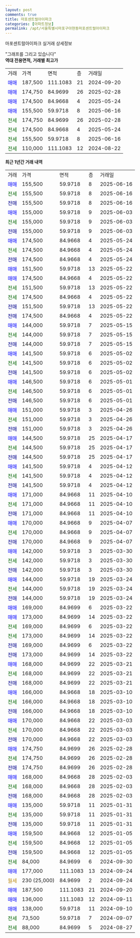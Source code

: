 ```yaml
---
layout: post
comments: true
title: 마포센트럴아이파크
categories: [아파트정보]
permalink: /apt/서울특별시마포구아현동마포센트럴아이파크
---
```


마포센트럴아이파크 실거래 상세정보

<script type="text/javascript">
  google.charts.load('current', {'packages':['line', 'corechart']});
  google.charts.setOnLoadCallback(drawChart);

  function drawChart() {
    var data = new google.visualization.DataTable();
    data.addColumn('date', '거래일');
    data.addColumn('number', "매매");
    data.addColumn('number', "전세");
    data.addColumn('number', "전매");

    data.addRows([[new Date(Date.parse("2025-06-16")), 155500, null, null], [new Date(Date.parse("2025-06-16")), null, 155500, null], [new Date(Date.parse("2025-06-16")), null, null, 155500], [new Date(Date.parse("2025-06-03")), 155000, null, null], [new Date(Date.parse("2025-06-03")), null, 155000, null], [new Date(Date.parse("2025-06-03")), null, null, 155000], [new Date(Date.parse("2025-05-24")), 174500, null, null], [new Date(Date.parse("2025-05-24")), null, 174500, null], [new Date(Date.parse("2025-05-24")), null, null, 174500], [new Date(Date.parse("2025-05-22")), 151500, null, null], [new Date(Date.parse("2025-05-22")), 174500, null, null], [new Date(Date.parse("2025-05-22")), null, 151500, null], [new Date(Date.parse("2025-05-22")), null, 174500, null], [new Date(Date.parse("2025-05-22")), null, null, 151500], [new Date(Date.parse("2025-05-22")), null, null, 174500], [new Date(Date.parse("2025-05-15")), 144000, null, null], [new Date(Date.parse("2025-05-15")), null, 144000, null], [new Date(Date.parse("2025-05-15")), null, null, 144000], [new Date(Date.parse("2025-05-02")), 141500, null, null], [new Date(Date.parse("2025-05-02")), null, 141500, null], [new Date(Date.parse("2025-05-02")), null, null, 141500], [new Date(Date.parse("2025-05-01")), 146500, null, null], [new Date(Date.parse("2025-05-01")), null, 146500, null], [new Date(Date.parse("2025-05-01")), null, null, 146500], [new Date(Date.parse("2025-04-26")), 151000, null, null], [new Date(Date.parse("2025-04-26")), null, 151000, null], [new Date(Date.parse("2025-04-26")), null, null, 151000], [new Date(Date.parse("2025-04-17")), 144500, null, null], [new Date(Date.parse("2025-04-17")), null, 144500, null], [new Date(Date.parse("2025-04-17")), null, null, 144500], [new Date(Date.parse("2025-04-12")), 141500, null, null], [new Date(Date.parse("2025-04-12")), null, 141500, null], [new Date(Date.parse("2025-04-12")), null, null, 141500], [new Date(Date.parse("2025-04-10")), 171000, null, null], [new Date(Date.parse("2025-04-10")), null, 171000, null], [new Date(Date.parse("2025-04-10")), null, null, 171000], [new Date(Date.parse("2025-04-07")), 170000, null, null], [new Date(Date.parse("2025-04-07")), null, 170000, null], [new Date(Date.parse("2025-04-07")), null, null, 170000], [new Date(Date.parse("2025-03-30")), 142000, null, null], [new Date(Date.parse("2025-03-30")), null, 142000, null], [new Date(Date.parse("2025-03-30")), null, null, 142000], [new Date(Date.parse("2025-03-24")), 144000, null, null], [new Date(Date.parse("2025-03-24")), null, 144000, null], [new Date(Date.parse("2025-03-24")), null, null, 144000], [new Date(Date.parse("2025-03-22")), 169000, null, null], [new Date(Date.parse("2025-03-22")), 173000, null, null], [new Date(Date.parse("2025-03-22")), null, 169000, null], [new Date(Date.parse("2025-03-22")), null, 173000, null], [new Date(Date.parse("2025-03-22")), null, null, 169000], [new Date(Date.parse("2025-03-22")), null, null, 173000], [new Date(Date.parse("2025-03-21")), 168000, null, null], [new Date(Date.parse("2025-03-21")), null, 168000, null], [new Date(Date.parse("2025-03-21")), null, null, 168000], [new Date(Date.parse("2025-03-10")), 166000, null, null], [new Date(Date.parse("2025-03-10")), null, 166000, null], [new Date(Date.parse("2025-03-10")), null, null, 166000], [new Date(Date.parse("2025-03-03")), 170000, null, null], [new Date(Date.parse("2025-03-03")), null, 170000, null], [new Date(Date.parse("2025-03-03")), null, null, 170000], [new Date(Date.parse("2025-02-28")), 174750, null, null], [new Date(Date.parse("2025-02-28")), null, 174750, null], [new Date(Date.parse("2025-02-28")), null, null, 174750], [new Date(Date.parse("2025-02-03")), 168000, null, null], [new Date(Date.parse("2025-02-03")), null, 168000, null], [new Date(Date.parse("2025-02-03")), null, null, 168000], [new Date(Date.parse("2025-01-31")), 135000, null, null], [new Date(Date.parse("2025-01-31")), null, 135000, null], [new Date(Date.parse("2025-01-31")), null, null, 135000], [new Date(Date.parse("2025-01-05")), 159500, null, null], [new Date(Date.parse("2025-01-05")), null, 159500, null], [new Date(Date.parse("2025-01-05")), null, null, 159500], [new Date(Date.parse("2024-09-30")), null, 84000, null], [new Date(Date.parse("2024-09-24")), 177000, null, null], [new Date(Date.parse("2024-09-24")), null, null, null], [new Date(Date.parse("2024-09-20")), 187500, null, null], [new Date(Date.parse("2024-09-11")), 136000, null, null], [new Date(Date.parse("2024-09-10")), 138000, null, null], [new Date(Date.parse("2024-09-07")), null, 73500, null], [new Date(Date.parse("2024-08-27")), null, 88000, null]]);

    var options = {
      hAxis: {
        format: 'yyyy/MM/dd'
      },    
      lineWidth: 0,
      pointsVisible: true,    
      title: '최근 1년간 유형별 실거래가 분포',
      legend: { position: 'bottom' }
    };

    var formatter = new google.visualization.NumberFormat({pattern:'###,###'} );
    formatter.format(data, 1);
    formatter.format(data, 2);
    
    setTimeout(function() {
        var chart = new google.visualization.LineChart(document.getElementById('columnchart_material'));
        chart.draw(data, (options));
        document.getElementById('loading').style.display = 'none';
    }, 200);
  }
</script>


<div id="loading" style="z-index:20; display: block; margin-left: 0px">"그래프를 그리고 있습니다"</div>
<div id="columnchart_material" style="width: 95%; margin-left: 0px; display: block"></div>
<!-- contents start -->
<b>역대 전용면적, 거래별 최고가</b>
<table class="sortable">
    <tr>
      <td>거래</td>
      <td>가격</td>
      <td>면적</td>
      <td>층</td>
      <td>거래일</td>
    </tr>
        <tr>
          <td><a style="color: blue">매매</a></td>
          <td>187,500</td>
          <td>111.1083</td>
          <td>21</td>
          <td>2024-09-20</td>
        </tr>            <tr>
          <td><a style="color: blue">매매</a></td>
          <td>174,750</td>
          <td>84.9699</td>
          <td>26</td>
          <td>2025-02-28</td>
        </tr>            <tr>
          <td><a style="color: blue">매매</a></td>
          <td>174,500</td>
          <td>84.9668</td>
          <td>4</td>
          <td>2025-05-24</td>
        </tr>            <tr>
          <td><a style="color: blue">매매</a></td>
          <td>155,500</td>
          <td>59.9718</td>
          <td>8</td>
          <td>2025-06-16</td>
        </tr>        
        <tr>
              <td><a style="color: darkgreen">전세</a></td>
              <td>174,750</td>
              <td>84.9699</td>
              <td>26</td>
              <td>2025-02-28</td>
            </tr>            <tr>
              <td><a style="color: darkgreen">전세</a></td>
              <td>174,500</td>
              <td>84.9668</td>
              <td>4</td>
              <td>2025-05-24</td>
            </tr>            <tr>
              <td><a style="color: darkgreen">전세</a></td>
              <td>155,500</td>
              <td>59.9718</td>
              <td>8</td>
              <td>2025-06-16</td>
            </tr>            <tr>
              <td><a style="color: darkgreen">전세</a></td>
              <td>110,000</td>
              <td>111.1083</td>
              <td>12</td>
              <td>2024-08-22</td>
            </tr>        
    
</table>

<b>최근 1년간 거래 내역</b>

<table class="sortable">
    <tr>
      <td>거래</td>
      <td>가격</td>
      <td>면적</td>
      <td>층</td>
      <td>거래일</td>
    </tr>
    <tr>
      <td><a style="color: blue">매매</a></td>
      <td>155,500</td>
      <td>59.9718</td>
      <td>8</td>
      <td>2025-06-16</td>
    </tr>          <tr>
      <td><a style="color: darkgreen">전세</a></td>
      <td>155,500</td>
      <td>59.9718</td>
      <td>8</td>
      <td>2025-06-16</td>
    </tr>          <tr>
      <td><a style="color: darkblue">전매</a></td>
      <td>155,500</td>
      <td>59.9718</td>
      <td>8</td>
      <td>2025-06-16</td>
    </tr>          <tr>
      <td><a style="color: blue">매매</a></td>
      <td>155,000</td>
      <td>59.9718</td>
      <td>9</td>
      <td>2025-06-03</td>
    </tr>          <tr>
      <td><a style="color: darkgreen">전세</a></td>
      <td>155,000</td>
      <td>59.9718</td>
      <td>9</td>
      <td>2025-06-03</td>
    </tr>          <tr>
      <td><a style="color: darkblue">전매</a></td>
      <td>155,000</td>
      <td>59.9718</td>
      <td>9</td>
      <td>2025-06-03</td>
    </tr>          <tr>
      <td><a style="color: blue">매매</a></td>
      <td>174,500</td>
      <td>84.9668</td>
      <td>4</td>
      <td>2025-05-24</td>
    </tr>          <tr>
      <td><a style="color: darkgreen">전세</a></td>
      <td>174,500</td>
      <td>84.9668</td>
      <td>4</td>
      <td>2025-05-24</td>
    </tr>          <tr>
      <td><a style="color: darkblue">전매</a></td>
      <td>174,500</td>
      <td>84.9668</td>
      <td>4</td>
      <td>2025-05-24</td>
    </tr>          <tr>
      <td><a style="color: blue">매매</a></td>
      <td>151,500</td>
      <td>59.9718</td>
      <td>13</td>
      <td>2025-05-22</td>
    </tr>          <tr>
      <td><a style="color: blue">매매</a></td>
      <td>174,500</td>
      <td>84.9668</td>
      <td>4</td>
      <td>2025-05-22</td>
    </tr>          <tr>
      <td><a style="color: darkgreen">전세</a></td>
      <td>151,500</td>
      <td>59.9718</td>
      <td>13</td>
      <td>2025-05-22</td>
    </tr>          <tr>
      <td><a style="color: darkgreen">전세</a></td>
      <td>174,500</td>
      <td>84.9668</td>
      <td>4</td>
      <td>2025-05-22</td>
    </tr>          <tr>
      <td><a style="color: darkblue">전매</a></td>
      <td>151,500</td>
      <td>59.9718</td>
      <td>13</td>
      <td>2025-05-22</td>
    </tr>          <tr>
      <td><a style="color: darkblue">전매</a></td>
      <td>174,500</td>
      <td>84.9668</td>
      <td>4</td>
      <td>2025-05-22</td>
    </tr>          <tr>
      <td><a style="color: blue">매매</a></td>
      <td>144,000</td>
      <td>59.9718</td>
      <td>7</td>
      <td>2025-05-15</td>
    </tr>          <tr>
      <td><a style="color: darkgreen">전세</a></td>
      <td>144,000</td>
      <td>59.9718</td>
      <td>7</td>
      <td>2025-05-15</td>
    </tr>          <tr>
      <td><a style="color: darkblue">전매</a></td>
      <td>144,000</td>
      <td>59.9718</td>
      <td>7</td>
      <td>2025-05-15</td>
    </tr>          <tr>
      <td><a style="color: blue">매매</a></td>
      <td>141,500</td>
      <td>59.9718</td>
      <td>6</td>
      <td>2025-05-02</td>
    </tr>          <tr>
      <td><a style="color: darkgreen">전세</a></td>
      <td>141,500</td>
      <td>59.9718</td>
      <td>6</td>
      <td>2025-05-02</td>
    </tr>          <tr>
      <td><a style="color: darkblue">전매</a></td>
      <td>141,500</td>
      <td>59.9718</td>
      <td>6</td>
      <td>2025-05-02</td>
    </tr>          <tr>
      <td><a style="color: blue">매매</a></td>
      <td>146,500</td>
      <td>59.9718</td>
      <td>6</td>
      <td>2025-05-01</td>
    </tr>          <tr>
      <td><a style="color: darkgreen">전세</a></td>
      <td>146,500</td>
      <td>59.9718</td>
      <td>6</td>
      <td>2025-05-01</td>
    </tr>          <tr>
      <td><a style="color: darkblue">전매</a></td>
      <td>146,500</td>
      <td>59.9718</td>
      <td>6</td>
      <td>2025-05-01</td>
    </tr>          <tr>
      <td><a style="color: blue">매매</a></td>
      <td>151,000</td>
      <td>59.9718</td>
      <td>3</td>
      <td>2025-04-26</td>
    </tr>          <tr>
      <td><a style="color: darkgreen">전세</a></td>
      <td>151,000</td>
      <td>59.9718</td>
      <td>3</td>
      <td>2025-04-26</td>
    </tr>          <tr>
      <td><a style="color: darkblue">전매</a></td>
      <td>151,000</td>
      <td>59.9718</td>
      <td>3</td>
      <td>2025-04-26</td>
    </tr>          <tr>
      <td><a style="color: blue">매매</a></td>
      <td>144,500</td>
      <td>59.9718</td>
      <td>25</td>
      <td>2025-04-17</td>
    </tr>          <tr>
      <td><a style="color: darkgreen">전세</a></td>
      <td>144,500</td>
      <td>59.9718</td>
      <td>25</td>
      <td>2025-04-17</td>
    </tr>          <tr>
      <td><a style="color: darkblue">전매</a></td>
      <td>144,500</td>
      <td>59.9718</td>
      <td>25</td>
      <td>2025-04-17</td>
    </tr>          <tr>
      <td><a style="color: blue">매매</a></td>
      <td>141,500</td>
      <td>59.9718</td>
      <td>4</td>
      <td>2025-04-12</td>
    </tr>          <tr>
      <td><a style="color: darkgreen">전세</a></td>
      <td>141,500</td>
      <td>59.9718</td>
      <td>4</td>
      <td>2025-04-12</td>
    </tr>          <tr>
      <td><a style="color: darkblue">전매</a></td>
      <td>141,500</td>
      <td>59.9718</td>
      <td>4</td>
      <td>2025-04-12</td>
    </tr>          <tr>
      <td><a style="color: blue">매매</a></td>
      <td>171,000</td>
      <td>84.9668</td>
      <td>11</td>
      <td>2025-04-10</td>
    </tr>          <tr>
      <td><a style="color: darkgreen">전세</a></td>
      <td>171,000</td>
      <td>84.9668</td>
      <td>11</td>
      <td>2025-04-10</td>
    </tr>          <tr>
      <td><a style="color: darkblue">전매</a></td>
      <td>171,000</td>
      <td>84.9668</td>
      <td>11</td>
      <td>2025-04-10</td>
    </tr>          <tr>
      <td><a style="color: blue">매매</a></td>
      <td>170,000</td>
      <td>84.9668</td>
      <td>9</td>
      <td>2025-04-07</td>
    </tr>          <tr>
      <td><a style="color: darkgreen">전세</a></td>
      <td>170,000</td>
      <td>84.9668</td>
      <td>9</td>
      <td>2025-04-07</td>
    </tr>          <tr>
      <td><a style="color: darkblue">전매</a></td>
      <td>170,000</td>
      <td>84.9668</td>
      <td>9</td>
      <td>2025-04-07</td>
    </tr>          <tr>
      <td><a style="color: blue">매매</a></td>
      <td>142,000</td>
      <td>59.9718</td>
      <td>3</td>
      <td>2025-03-30</td>
    </tr>          <tr>
      <td><a style="color: darkgreen">전세</a></td>
      <td>142,000</td>
      <td>59.9718</td>
      <td>3</td>
      <td>2025-03-30</td>
    </tr>          <tr>
      <td><a style="color: darkblue">전매</a></td>
      <td>142,000</td>
      <td>59.9718</td>
      <td>3</td>
      <td>2025-03-30</td>
    </tr>          <tr>
      <td><a style="color: blue">매매</a></td>
      <td>144,000</td>
      <td>59.9718</td>
      <td>19</td>
      <td>2025-03-24</td>
    </tr>          <tr>
      <td><a style="color: darkgreen">전세</a></td>
      <td>144,000</td>
      <td>59.9718</td>
      <td>19</td>
      <td>2025-03-24</td>
    </tr>          <tr>
      <td><a style="color: darkblue">전매</a></td>
      <td>144,000</td>
      <td>59.9718</td>
      <td>19</td>
      <td>2025-03-24</td>
    </tr>          <tr>
      <td><a style="color: blue">매매</a></td>
      <td>169,000</td>
      <td>84.9699</td>
      <td>6</td>
      <td>2025-03-22</td>
    </tr>          <tr>
      <td><a style="color: blue">매매</a></td>
      <td>173,000</td>
      <td>84.9699</td>
      <td>14</td>
      <td>2025-03-22</td>
    </tr>          <tr>
      <td><a style="color: darkgreen">전세</a></td>
      <td>169,000</td>
      <td>84.9699</td>
      <td>6</td>
      <td>2025-03-22</td>
    </tr>          <tr>
      <td><a style="color: darkgreen">전세</a></td>
      <td>173,000</td>
      <td>84.9699</td>
      <td>14</td>
      <td>2025-03-22</td>
    </tr>          <tr>
      <td><a style="color: darkblue">전매</a></td>
      <td>169,000</td>
      <td>84.9699</td>
      <td>6</td>
      <td>2025-03-22</td>
    </tr>          <tr>
      <td><a style="color: darkblue">전매</a></td>
      <td>173,000</td>
      <td>84.9699</td>
      <td>14</td>
      <td>2025-03-22</td>
    </tr>          <tr>
      <td><a style="color: blue">매매</a></td>
      <td>168,000</td>
      <td>84.9699</td>
      <td>22</td>
      <td>2025-03-21</td>
    </tr>          <tr>
      <td><a style="color: darkgreen">전세</a></td>
      <td>168,000</td>
      <td>84.9699</td>
      <td>22</td>
      <td>2025-03-21</td>
    </tr>          <tr>
      <td><a style="color: darkblue">전매</a></td>
      <td>168,000</td>
      <td>84.9699</td>
      <td>22</td>
      <td>2025-03-21</td>
    </tr>          <tr>
      <td><a style="color: blue">매매</a></td>
      <td>166,000</td>
      <td>84.9668</td>
      <td>18</td>
      <td>2025-03-10</td>
    </tr>          <tr>
      <td><a style="color: darkgreen">전세</a></td>
      <td>166,000</td>
      <td>84.9668</td>
      <td>18</td>
      <td>2025-03-10</td>
    </tr>          <tr>
      <td><a style="color: darkblue">전매</a></td>
      <td>166,000</td>
      <td>84.9668</td>
      <td>18</td>
      <td>2025-03-10</td>
    </tr>          <tr>
      <td><a style="color: blue">매매</a></td>
      <td>170,000</td>
      <td>84.9668</td>
      <td>22</td>
      <td>2025-03-03</td>
    </tr>          <tr>
      <td><a style="color: darkgreen">전세</a></td>
      <td>170,000</td>
      <td>84.9668</td>
      <td>22</td>
      <td>2025-03-03</td>
    </tr>          <tr>
      <td><a style="color: darkblue">전매</a></td>
      <td>170,000</td>
      <td>84.9668</td>
      <td>22</td>
      <td>2025-03-03</td>
    </tr>          <tr>
      <td><a style="color: blue">매매</a></td>
      <td>174,750</td>
      <td>84.9699</td>
      <td>26</td>
      <td>2025-02-28</td>
    </tr>          <tr>
      <td><a style="color: darkgreen">전세</a></td>
      <td>174,750</td>
      <td>84.9699</td>
      <td>26</td>
      <td>2025-02-28</td>
    </tr>          <tr>
      <td><a style="color: darkblue">전매</a></td>
      <td>174,750</td>
      <td>84.9699</td>
      <td>26</td>
      <td>2025-02-28</td>
    </tr>          <tr>
      <td><a style="color: blue">매매</a></td>
      <td>168,000</td>
      <td>84.9668</td>
      <td>28</td>
      <td>2025-02-03</td>
    </tr>          <tr>
      <td><a style="color: darkgreen">전세</a></td>
      <td>168,000</td>
      <td>84.9668</td>
      <td>28</td>
      <td>2025-02-03</td>
    </tr>          <tr>
      <td><a style="color: darkblue">전매</a></td>
      <td>168,000</td>
      <td>84.9668</td>
      <td>28</td>
      <td>2025-02-03</td>
    </tr>          <tr>
      <td><a style="color: blue">매매</a></td>
      <td>135,000</td>
      <td>59.9718</td>
      <td>11</td>
      <td>2025-01-31</td>
    </tr>          <tr>
      <td><a style="color: darkgreen">전세</a></td>
      <td>135,000</td>
      <td>59.9718</td>
      <td>11</td>
      <td>2025-01-31</td>
    </tr>          <tr>
      <td><a style="color: darkblue">전매</a></td>
      <td>135,000</td>
      <td>59.9718</td>
      <td>11</td>
      <td>2025-01-31</td>
    </tr>          <tr>
      <td><a style="color: blue">매매</a></td>
      <td>159,500</td>
      <td>84.9668</td>
      <td>12</td>
      <td>2025-01-05</td>
    </tr>          <tr>
      <td><a style="color: darkgreen">전세</a></td>
      <td>159,500</td>
      <td>84.9668</td>
      <td>12</td>
      <td>2025-01-05</td>
    </tr>          <tr>
      <td><a style="color: darkblue">전매</a></td>
      <td>159,500</td>
      <td>84.9668</td>
      <td>12</td>
      <td>2025-01-05</td>
    </tr>          <tr>
      <td><a style="color: darkgreen">전세</a></td>
      <td>84,000</td>
      <td>84.9699</td>
      <td>6</td>
      <td>2024-09-30</td>
    </tr>          <tr>
      <td><a style="color: blue">매매</a></td>
      <td>177,000</td>
      <td>111.1083</td>
      <td>13</td>
      <td>2024-09-24</td>
    </tr>          <tr>
      <td><a style="color: darkgoldenrod">월세</a></td>
      <td>230 (25,000)</td>
      <td>84.9699</td>
      <td>2</td>
      <td>2024-09-24</td>
    </tr>          <tr>
      <td><a style="color: blue">매매</a></td>
      <td>187,500</td>
      <td>111.1083</td>
      <td>21</td>
      <td>2024-09-20</td>
    </tr>          <tr>
      <td><a style="color: blue">매매</a></td>
      <td>136,000</td>
      <td>111.1083</td>
      <td>12</td>
      <td>2024-09-11</td>
    </tr>          <tr>
      <td><a style="color: blue">매매</a></td>
      <td>138,000</td>
      <td>59.9718</td>
      <td>11</td>
      <td>2024-09-10</td>
    </tr>          <tr>
      <td><a style="color: darkgreen">전세</a></td>
      <td>73,500</td>
      <td>59.9718</td>
      <td>7</td>
      <td>2024-09-07</td>
    </tr>          <tr>
      <td><a style="color: darkgreen">전세</a></td>
      <td>88,000</td>
      <td>84.9699</td>
      <td>5</td>
      <td>2024-08-27</td>
    </tr>      </table>
<!-- contents end -->    

